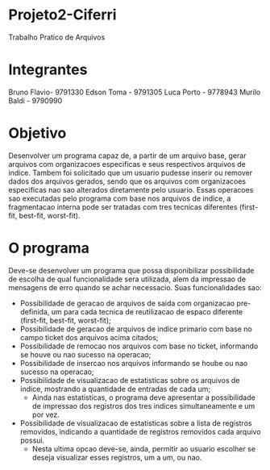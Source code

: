 # Projeto2-Ciferri
Trabalho Pratico de Arquivos

# Integrantes
Bruno Flavio- 9791330
Edson Toma - 9791305
Luca Porto - 9778943
Murilo Baldi - 9790990

# Objetivo
Desenvolver um programa capaz de, a partir de um arquivo base, gerar arquivos com organizacoes especificas e seus respectivos arquivos de indice. Tambem foi solicitado que um usuario pudesse inserir ou remover dados dos arquivos gerados, sendo que os arquivos com organizacoes especificas nao sao alterados diretamente pelo usuario. Essas operacoes sao executadas pelo programa com base nos arquivos de indice, a fragmentacao interna pode ser tratadas com tres tecnicas diferentes (first-fit, best-fit, worst-fit).

# O programa
Deve-se desenvolver um programa que possa disponibilizar possibilidade de escolha de qual funcionalidade sera utilizada, alem da impressao de mensagens de erro quando se achar necessacio. Suas funcionalidades sao:
  - Possibilidade de geracao de arquivos de saida com organizacao pre-definida, um para cada tecnica de reutilizacao de espaco diferente (first-fit, best-fit, worst-fit);
  - Possibilidade de geracao de arquivos de indice primario com base no campo ticket dos arquivos acima citados;
  - Possibilidade de remocao nos arquivos com base no ticket, informando se houve ou nao sucesso na operacao;
  - Possibilidade de insercao nos arquivos informando se hoube ou nao sucesso na operacao;
  - Possibilidade de visualizacao de estatisticas sobre os arquivos de indice, mostrando a quantidade de entradas de cada um;
    - Ainda nas estatisticas, o programa deve apresentar a possibilidade de impressao dos registros dos tres indices simultaneamente e um por vez.
  - Possibilidade de visualizacao de estatisticas sobre a lista de registros removidos, indicando a quantidade de registros removidos cada arquivo possui.
    - Nesta ultima opcao deve-se, ainda, permitir ao usuario escolher se deseja visualizar esses registros, um a um, ou nao.
